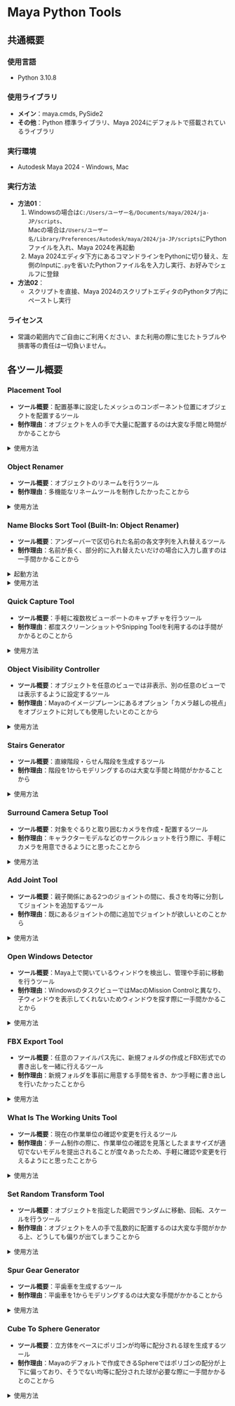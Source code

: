 # Maya Python Tools
## 共通概要
### 使用言語
- Python 3.10.8
### 使用ライブラリ
- **メイン**：maya.cmds, PySide2
- **その他**：Python 標準ライブラリ、Maya 2024にデフォルトで搭載されているライブラリ
### 実行環境
- Autodesk Maya 2024 - Windows, Mac
### 実行方法
- **方法01**：
    1. Windowsの場合は`C:/Users/ユーザー名/Documents/maya/2024/ja-JP/scripts`、  
        Macの場合は`/Users/ユーザー名/Library/Preferences/Autodesk/maya/2024/ja-JP/scripts`にPythonファイルを入れ、Maya 2024を再起動
    2. Maya 2024エディタ下方にあるコマンドラインをPythonに切り替え、左側のInputに`.py`を省いたPythonファイル名を入力し実行、お好みでシェルフに登録
- **方法02**：
    - スクリプトを直接、Maya 2024のスクリプトエディタのPythonタブ内にペーストし実行
### ライセンス
- 常識の範囲内でご自由にご利用ください、また利用の際に生じたトラブルや損害等の責任は一切負いません。

## 各ツール概要
### Placement Tool
- **ツール概要**：配置基準に設定したメッシュのコンポーネント位置にオブジェクトを配置するツール
- **制作理由**：オブジェクトを人の手で大量に配置するのは大変な手間と時間がかかることから

<details>
<summary>使用方法</summary>

1. **配置基準とするメッシュを1つ選択**
2. **「登録」をクリック**
   - メッシュ名と頂点数/エッジ数/フェース数が表示されます
3. **「配置場所」「配置割合」を指定**
   - 「配置場所」
      - 「頂点位置」を選択した場合、そのまま頂点位置に配置されます
      - 「エッジ位置」を選択した場合、エッジの中央に配置されます
      - 「フェース位置」を選択した場合、フェースの中心に配置されます
   - 「配置割合」は指定した割合に合わせてランダムに配置場所が選ばれます
4. **その他項目を指定**
   - 「配置角度を配置場所の法線に合わせる」：法線に合わせて角度を調整します、「エッジ位置」を選択した場合は利用できません
   - 「配置するオブジェクトを配置場所数に合わせて複製し補完する」：配置場所数にあわせてオブジェクトを自動で補充します、チェックを外した場合、選択したオブジェクトのみが配置されます
   - 「配置後グループにまとめる」：配置したオブジェクトをグループにまとめます
5. **配置するオブジェクトを選択、複数選択可**
6. **「選択中のオブジェクトを配置」をクリック**
- **「除外」**：リストで選択している項目を除外します、リストはShift/Ctrlによる複数選択が利用できます
- **「リセット」**：リストを登録直後の状態にリセットし、「配置割合」を100%に戻します
- **「クリア」**：全ての項目をクリアし、初期状態にリセットします
- **「ハイライト」**：ビューポート上で選択したコンポーネントがリストに登録されていた場合、自動でリスト側も選択状態になります、またリスト上で選択したコンポーネントをビューポート上でも自動で選択します
</details>

### Object Renamer
- **ツール概要**：オブジェクトのリネームを行うツール
- **制作理由**：多機能なリネームツールを制作したかったことから

<details>
<summary>使用方法</summary>

#### リネーム
1. **リネームするオブジェクトを選択、複数選択可**
2. **「登録」をクリック**
   - 「リネーム前」リストにオブジェクト名が登録されます   
3. **「リネーム前」リストからリネームするオブジェクト名を選択、複数選択可**
   - リストで選択したオブジェクト名のみリネームされます
   - Shift/Ctrlによる複数選択、ドラッグ＆ドロップによる並べ替えが利用できます
4. **リネーム後の名称を指定**
   - 「オブジェクト名」
      - 「自由入力」：入力欄に入力した名称を使用します
      - 「そのまま」：現在の名称を引き続き使用します
      - 「全て大文字に変換」：現在の名称を全て大文字に変換します
      - 「全て小文字に変換」：現在の名称を全て小文字に変換します
      - 「タイトルケースに変換」：現在の名称をタイトルケースに変換します   
         (例: `pSphere1` → `Psphere1`)
      - 「指定の文字列を置き換える」：現在の名称の指定部分の文字列を置き換えることができます   
         置き換えを行う際に大文字/小文字を区別しない場合、「大文字/小文字を区別する」のチェックを外す
   - 「プレフィックス」「サフィックス」
     - 「自由入力」：入力欄に入力した名称を使用します
     - 「数字」：「桁数」と「最初の値」を指定して数字を入れることができます、複数選択の場合、連番となります
1. **その他項目を指定**
   - 「文字列の間にアンダーバーを追加」：プレフィックス・オブジェクト名・サフィックスの各間にアンダーバーを追加するか指定できます
   - 「プレフィックスの前に追加する文字列」：プレフィックスよりも前に文字列を追加することができます
   - 「サフィックスの後に追加する文字列」：サフィックスよりも後ろに文字列を追加することができます
2. **「変更をプレビュー」をクリック**
   - 「リネーム後(プレビュー)」リストにリネーム後の名称をプレビューします、この段階ではまだリネームは行われていません
3. **「リネーム」をクリック**
   - リネームが行われ、「リネーム前」リストが更新されます
- **「ハイライト」**：ビューポート上で選択したオブジェクトが「リネーム前」リストに登録されていた場合、自動でリスト側も選択状態になります、またリスト上で選択したオブジェクトをビューポート上でも自動で選択します
- **「除外」**：「リネーム前」リストで選択している項目を除外します
- **「クリア」**：「リネーム前」「リネーム後(プレビュー)」のそれぞれをクリアします

#### 検索
1. **検索するオブジェクト名を入力**
2. **検索するオブジェクトの種類を選択**
   - 選択した種類の中で検索が行われます
3. **「検索」をクリック**
   - 該当したオブジェクトが選択状態になります

#### リセット
1. メニューバーの「Reset」をクリック
2. リセットしたい項目を選択しクリック
</details>

### Name Blocks Sort Tool (Built-In: Object Renamer)
- **ツール概要**：アンダーバーで区切られた名前の各文字列を入れ替えるツール
- **制作理由**：名前が長く、部分的に入れ替えたいだけの場合に入力し直すのは一手間かかることから

<details>
<summary>起動方法</summary>

1. Object Renamerのメニューバーの「Sub Tool」をクリック
2. 「Name Blocks Sort Tool」を選択しクリック
</details>

<details>
<summary>使用方法</summary>

1. **リネームするオブジェクトを1つ選択**
2. **「登録」をクリック**
   - 「並べ替え前」にオブジェクト名が表示されます
3. **文字列のブロックをドラッグ＆ドロップで並べ替え**
   - アンダーバーで区切られた各文字列のブロックを並べ替えることができます
   - 並べ替えのエリアにアンダーバーは表示されません
4. **「変更をプレビュー」をクリック**
   - 「並べ替え後(プレビュー)」に並べ替え後のアンダーバーで接続されたオブジェクト名が表示されます
5. **「リネーム」をクリック**
- **「クリア」**：全ての項目がクリアされ、初期状態にリセットされます
</details>

### Quick Capture Tool
- **ツール概要**：手軽に複数枚ビューポートのキャプチャを行うツール
- **制作理由**：都度スクリーンショットやSnipping Toolを利用するのは手間がかかるとのことから

<details>
<summary>使用方法</summary>

1. **「ファイル名」を指定**
   - 「自動」：`maya_年月日_時分秒_カメラ名`になります
   - 「入力指定」：`入力した名称_カメラ名`になります
   - 「入力 & 連番」：`入力した名称_番号`になります、番号はゼロから開始されます
2. **「保存先」を指定**
3. **「ファイル形式」から選択**
   - 全て静止画となります
   - PNG, TIFF, WebP, HEIF, GIFを選択した場合、背景が透過されます
4. **「表示モード設定」から選択**
   - 選択した設定でキャプチャ画像に写ります
5. **「ライト設定」から選択**
   - 選択した設定でキャプチャ画像に写ります
6. **「キャプチャを行うカメラ」を指定**
   - ツール起動時に、既に存在しているカメラが自動的に登録されます
   - キャプチャを行うカメラを登録する場合、登録したいカメラを選択して「登録」をクリック
   - 「除外」：リストで選択している項目を除外します、リストはShift/Ctrlによる複数選択が利用できます
   - 「クリア」：リストをクリアします
   - 「再検出」：エディタ上に存在している全てのカメラを検出して自動登録します、「デフォルトのカメラを含める」のチェックを外した場合、ビューの視点用に使用されるカメラ全てを検出結果から除外します
7. **「キャプチャに含める要素」を指定**
   - キャプチャ画像にこれらの要素を写すか否かを選択できます
8. **キャプチャ終了後に保存先を自動で開くか否かを指定**
9. **「キャプチャ」をクリック**
- **「ダイアログボックスを開く」**：Mayaのダイアログボックスが開きます
- **「エクスプローラー/Finderを開く」**：使用中のOSに合わせてどちらかが開きます
</details>

### Object Visibility Controller
- **ツール概要**：オブジェクトを任意のビューでは非表示、別の任意のビューでは表示するように設定するツール
- **制作理由**：Mayaのイメージプレーンにあるオプション「カメラ越しの視点」をオブジェクトに対しても使用したいとのことから

<details>
<summary>使用方法</summary>

1. **非表示に設定するオブジェクトを選択、複数選択可**
2. **「登録」をクリック**
   - 「設定」項目別に3種類の非表示設定を管理できます
   - オブジェクト名が、クリックしたボタン左横のリストに表示されます
3. **非表示に設定するビューのチェックボックスにチェック、複数指定可**
4. **「非表示」をクリック**
   - マルチビューを利用している場合でも適用されます
- **「除外」**：クリックしたボタン左横のリストで選択している項目を除外します、リストはShift/Ctrlによる複数選択が利用できます
- **「クリア」**：クリックしたボタン左横のリストをクリアします
- **「非表示を全て解除」**：全てのビューで非表示が解除され、再び表示されます
- 非表示を適用したままツールを閉じた場合、自動的に非表示が全て解除されます
</details>

### Stairs Generator
- **ツール概要**：直線階段・らせん階段を生成するツール
- **制作理由**：階段を1からモデリングするのは大変な手間と時間がかかることから

<details>
<summary>使用方法</summary>

#### 直線階段
1. **「生成方法の選択」から選択**
2. **「段の生成方法の選択」から選択**
3. **「階段の種類の選択」から選択**
   - 「スケルトン階段」：踏板同士が離れた状態になります
   - 「ボックス階段」：踏板同士がくっついた状態になります
4. **各値を指定**
5. **その他項目を指定**
   - 「階段の表面以外のフェースを削除」：人の足と触れる階段表面部分以外のフェースが削除されます
   - 「踏板同士の重なった頂点をマージ」：踏板同士の重なった頂点がマージされます   
      本項目はエラーポリゴンを防ぐため、「ボックス階段」を選択しており「階段の表面以外のフェースを削除」にチェックを入れている場合にのみ利用できます
6. **「生成」をクリック**

#### らせん階段
1. **「生成方法の選択」から選択**
2. **「段の生成方法の選択」から選択**
3. **「階段の種類の選択」から選択**
   - 「スケルトン階段」：踏板同士が離れた状態になります
   - 「ボックス階段」：踏板同士がくっついた状態になります
4. **各値を指定**
5. **その他項目を指定**
   - 「支柱を作成」：「中央支柱用の穴の半径」の値をもとに支柱が作成されます、また踏板の支柱と接する部分のフェースが自動的に削除されます
   - 「階段の表面以外のフェースを削除」：人の足と触れる階段表面部分以外のフェースが削除されます
   - 「踏板同士の重なった頂点をマージ」：踏板同士の重なった頂点がマージされます   
      本項目はエラーポリゴンを防ぐため、「ボックス階段」を選択しており「階段の表面以外のフェースを削除」にチェックを入れている場合にのみ利用できます
6. **「生成」をクリック**
</details>

### Surround Camera Setup Tool
- **ツール概要**：対象をぐるりと取り囲むカメラを作成・配置するツール
- **制作理由**：キャラクターモデルなどのサークルショットを行う際に、手軽にカメラを用意できるようにと思ったことから

<details>
<summary>使用方法</summary>

1. **「配置するカメラ」から選択**
   - 「選択中のカメラを複製」を選択した場合、複製するカメラを選択してください
2. **各値を指定**
3. **「カメラの向き」から選択**
4. **「カメラ名」を指定**
   - 未入力の場合、カメラ名が`SurroundCamera`になります
   - 右横のスピンボックスからカメラ名末尾につける番号の最初の値を指定できます
5. **「中心座標(XYZ)」を指定**
6. **配置後グループにまとめるか否かを指定**
7. **「配置」をクリック**
</details>

### Add Joint Tool
- **ツール概要**：親子関係にある2つのジョイントの間に、長さを均等に分割してジョイントを追加するツール
- **制作理由**：既にあるジョイントの間に追加でジョイントが欲しいとのことから

<details>
<summary>使用方法</summary>

1. **間にジョイントを追加したい直接の親子関係にあるジョイント2つを選択**
2. **「追加するジョイント数」を指定**
3. **「追加方法」から選択**
4. **「ジョイント名」を指定**
   - 未入力の場合、ジョイント名が`additional_joint`になります
   - 右横のスピンボックスからジョイント名末尾につける番号の最初の値を指定できます
5. **「追加」をクリック**
   - 2ジョイント間の長さを均等に分割する形でジョイントが追加されます
</details>

### Open Windows Detector
- **ツール概要**：Maya上で開いているウィンドウを検出し、管理や手前に移動を行うツール
- **制作理由**：WindowsのタスクビューではMacのMission Controlと異なり、子ウィンドウを表示してくれないためウィンドウを探す際に一手間かかることから

<details>
<summary>使用方法</summary>

1. **「検出/更新」をクリック**
   - Maya上で開いているウィンドウを検出し、リストに表示します
2. **リストより操作を行いたい項目を選択、複数選択可**
3. **ウィンドウを手前に移動させたい場合、「選択中の項目を手前に移動」をクリック**   
   **ウィンドウを閉じたい場合、「選択中の項目を閉じる」をクリック**
</details>

### FBX Export Tool
- **ツール概要**：任意のファイルパス先に、新規フォルダの作成とFBX形式での書き出しを一緒に行えるツール
- **制作理由**：新規フォルダを事前に用意する手間を省き、かつ手軽に書き出しを行いたかったことから

<details>
<summary>使用方法</summary>

1. **FBX形式で書き出すオブジェクトを選択、複数選択可**
2. **「ファイル名」を指定**
   - 「入力する」：`入力した名前.fbx`になります
   - 「そのまま」：`選択中のオブジェクト名.fbx`になります、また複数のオブジェクトを選択し書き出す場合、選択中の全オブジェクト名がアンダーバーで接続された名前になります   
      (例: `pCube1_pCylinder1_pSphere1.fbx`)
3. **「書き出し先(ファイルパス)」を指定**
4. **新規フォルダの作成有無を指定**
   - 新規フォルダを作成する場合、「新規フォルダを作成」にチェックし新規フォルダ名を入力   
      「書き出し先(ファイルパス)」で指定した場所に新規フォルダが作成され、その中にFBXファイルの書き出しが行われます
5. **「書き出し」をクリック**
   - 書き出しが実行され、書き出したFBXファイルをエクスプローラーもしくはFinderで開きます
   - ツール上に今回の書き出しの諸情報がログとして記載されます
- **「ダイアログボックスを開く」**：Mayaのダイアログボックスが開きます
- **「エクスプローラー/Finderを開く」**：使用中のOSに合わせてどちらかが開きます
- **「ログをクリア」**：ログをクリアし、初期状態にリセットします
</details>

### What Is The Working Units Tool
- **ツール概要**：現在の作業単位の確認や変更を行えるツール
- **制作理由**：チーム制作の際に、作業単位の確認を見落としたままサイズが適切でないモデルを提出されることが度々あったため、手軽に確認や変更を行えるようにと思ったことから

<details>
<summary>使用方法</summary>

1. **「長さ」「角度」「時間」からそれぞれ選択**
2. **「作業単位を変更」をクリック**
   - 作業単位がまとめて一括で変更されます
- **「作業単位の確認」**：現在の作業単位がツール上にログとして記載されます
- **「ログをクリア」**：ログをクリアし、初期状態にリセットします
- **「プリファレンスを開く」**：Mayaのプリファレンスが開きます
</details>

### Set Random Transform Tool
- **ツール概要**：オブジェクトを指定した範囲でランダムに移動、回転、スケールを行うツール
- **制作理由**：オブジェクトを人の手で乱数的に配置するのは大変な手間がかかる上、どうしても偏りが出てしまうことから

<details>
<summary>使用方法</summary>

#### ランダム配置
1. **ランダム配置を適用したいオブジェクトを選択、複数選択可**
2. **「配置座標基準の選択」から選択**
   - 「完全にランダム」：World座標が適用されます
   - 「現在の座標から」：Relative座標が適用されます
3. **各値を指定**
   - 指定した「最小値」「最大値」の間でランダムに値が排出されます
4. **値のゼロ有無を指定**
   - 「～の値をゼロに設定」で指定した値をゼロに設定できます
5. **「ランダム配置」をクリック**
   - オブジェクトの選択状態が維持されたままランダム配置されます

#### 複製
1. 複製したいオブジェクトを選択、複数選択可
2. 「複製回数」を指定
3. 「複製」をクリック
</details>

### Spur Gear Generator
- **ツール概要**：平歯車を生成するツール
- **制作理由**：平歯車を1からモデリングするのは大変な手間がかかることから

<details>
<summary>使用方法</summary>

1. **各値を指定**
   - 「軸穴の半径」と「高さ(全歯たけ)」の和が「半径(歯先円半径)」の値を超えることがないように注意してください
2. **「生成」をクリック**
</details>

### Cube To Sphere Generator
- **ツール概要**：立方体をベースにポリゴンが均等に配分される球を生成するツール
- **制作理由**：Mayaのデフォルトで作成できるSphereではポリゴンの配分が上下に偏っており、そうでない均等に配分された球が必要な際に一手間かかるとのことから

<details>
<summary>使用方法</summary>

1. **「生成方法の選択」から選択**
2. **各値を指定**
   - 「球のセグメント数/分割数」は、「生成方法の選択」でベベルを選択した場合はセグメント数、スムースを選択した場合は分割数として扱われます
3. **その他項目を指定**
   - 「球全体をハードエッジ」：ハードエッジの球が生成されます、デフォルトではソフトエッジです
   - 「ヒストリを維持する」：生成する球のヒストリ情報が維持されたままになります、デフォルトでは削除されます
4. **「生成」をクリック**
</details>
